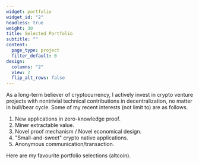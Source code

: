 ```yaml
---
widget: portfolio
widget_id: "2"
headless: true
weight: 30
title: Selected Portfolio
subtitle: ""
content:
  page_type: project
  filter_default: 0
design:
  columns: "2"
  view: 2
  flip_alt_rows: false
---
```

As a long-term believer of cryptocurrency, I actively invest in crypto venture projects with nontrivial technical contributions in decentralization, no matter in bull/bear cycle.
Some of my recent interests (not limit to) are as follows. 

1. New applications in zero-knowledge proof. 
2. Miner extractable value. 
3. Novel proof mechanism / Novel economical design. 
4. "Small-and-sweet" crypto native applications. 
5. Anonymous communication/transaction.

Here are my favourite portfolio selections (altcoin).